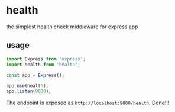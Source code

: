 # health
the simplest health check middleware for express app

## usage
```javascript
import Express from 'express';
import health from 'health';

const app = Express();

app.use(health);
app.listen(9000);
```

The endpoint is exposed as `http://localhost:9000/health`. Done!!!
